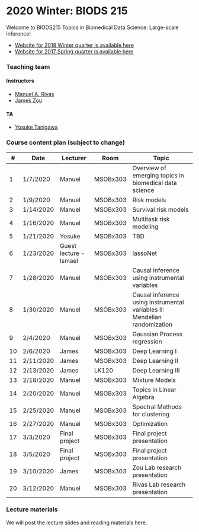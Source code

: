 # 2020 Winter: BIODS 215

Welcome to BIODS215 Topics in Biomedical Data Science: Large-scale inference!

<!-- ![Course flyer for BIODS 215, Winter 2020](../lecture_material/introduction/2020/BDS215-flyer_2020.png "Course flyer for BIODS 215, Winter 2020") -->

- [Website for 2018 Winter quarter is available here](2018.md)
- [Website for 2017 Spring quarter is available here](2017.md)


### Teaching team

#### Instructors

- [Manuel A. Rivas](<mailto:mrivas@stanford.edu>)
- [James Zou](<mailto:jamesz@stanford.edu>)

#### TA

- [Yosuke Tanigawa](<mailto:ytanigaw@stanford.edu>)

### Course content plan (subject to change)

| #  | Date      | Lecturer               | Room     | Topic                                                                     |
|----|-----------|------------------------|----------|---------------------------------------------------------------------------|
| 1  | 1/7/2020  | Manuel                 | MSOBx303 | Overview of emerging topics in biomedical data science                    |
| 2  | 1/9/2020  | Manuel                 | MSOBx303 | Risk models                                                               |
| 3  | 1/14/2020 | Manuel                 | MSOBx303 | Survival risk models                                                      |
| 4  | 1/16/2020 | Manuel                 | MSOBx303 | Multitask risk modeling                                                   |
| 5  | 1/21/2020 | Yosuke                 | MSOBx303 | TBD                                                                       |
| 6  | 1/23/2020 | Guest lecture - Ismael | MSOBx303 | lassoNet                                                                  |
| 7  | 1/28/2020 | Manuel                 | MSOBx303 | Causal inference using instrumental variables                             |
| 8  | 1/30/2020 | Manuel                 | MSOBx303 | Causal inference using instrumental variables II: Mendelian randomization |
| 9  | 2/4/2020  | Manuel                 | MSOBx303 | Gaussian Process regression                                               |
| 10 | 2/6/2020  | James                  | MSOBx303 | Deep Learning I                                                           |
| 11 | 2/11/2020 | James                  | MSOBx303 | Deep Learning II                                                          |
| 12 | 2/13/2020 | James                  | LK120    | Deep Learning III                                                         |
| 13 | 2/18/2020 | Manuel                 | MSOBx303 | Mixture Models                                                            |
| 14 | 2/20/2020 | Manuel                 | MSOBx303 | Topics in Linear Algebra                                                  |
| 15 | 2/25/2020 | Manuel                 | MSOBx303 | Spectral Methods for clustering                                           |
| 16 | 2/27/2020 | Manuel                 | MSOBx303 | Optimization                                                              |
| 17 | 3/3/2020  | Final project          | MSOBx303 | Final project presentation                                                |
| 18 | 3/5/2020  | Final project          | MSOBx303 | Final project presentation                                                |
| 19 | 3/10/2020 | James                  | MSOBx303 | Zou Lab research presentation                                             |
| 20 | 3/12/2020 | Manuel                 | MSOBx303 | Rivas Lab research presentation                                           |

### Lecture materials

We will post the lecture slides and reading materials here.


